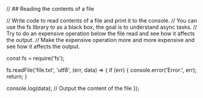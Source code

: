 // ## Reading the contents of a file

// Write code to read contents of a file and print it to the console. 
// You can use the fs library to as a black box, the goal is to understand async tasks. 
// Try to do an expensive operation below the file read and see how it affects the output. 
// Make the expensive operation more and more expensive and see how it affects the output. 


const fs = require('fs');

fs.readFile('file.txt', 'utf8', (err, data) => {
  if (err) {
    console.error('Error:', err);
    return;
  }

  console.log(data); // Output the content of the file
});